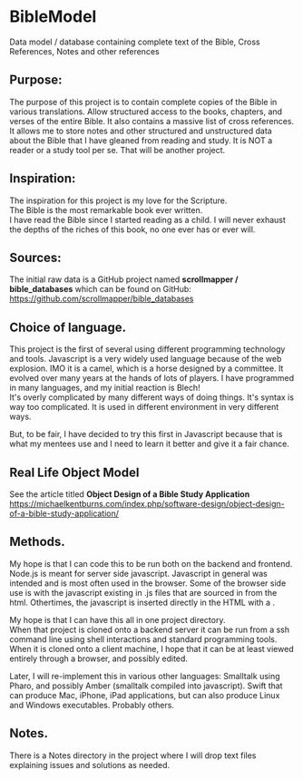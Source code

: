 # BibleModel
Data model / database containing complete text of the Bible, Cross References,  Notes and other references

## Purpose:
The purpose of this project is to contain complete copies of the Bible in various translations.  Allow structured access to the books, chapters, and verses of the entire Bible.  It also contains a massive list of cross references.  It allows me to store notes and other structured and unstructured data about the Bible that I have gleaned from reading and study. 
It is NOT a reader or a study tool per se.  That will be another project.

## Inspiration:
The inspiration for this project is my love for the Scripture.  
The Bible is the most remarkable book ever written.  
I have read the Bible since I started reading as a child. 
I will never exhaust the depths of the riches of this book, no one ever has or ever will. 

## Sources:
The initial raw data is a GitHub project named **scrollmapper / bible_databases** 
which can be found on GitHub: https://github.com/scrollmapper/bible_databases

## Choice of language.
This project is the first of several using different programming technology and tools.
Javascript is a very widely used language because of the web explosion.
 <rant>
    IMO it is a camel, which is a horse designed by a committee.   It evolved over many years at the hands of lots of players.
    I have programmed in many languages, and my initial reaction is Blech!  
    It's overly complicated by many different ways of doing things.
    It's syntax is way too complicated.
    It is used in different environment in very different ways. 
 </rant>

But, to be fair, I have decided to try this first in Javascript because that is what my mentees use and 
I need to learn it better and give it a fair chance.

## Real Life Object Model
See the article titled **Object Design of a Bible Study Application**
https://michaelkentburns.com/index.php/software-design/object-design-of-a-bible-study-application/

## Methods.
My hope is that I can code this to be run both on the backend and frontend.
Node.js is meant for server side javascript.
Javascript in general was intended and is most often used in the browser.
Some of the browser side use is with the javascript existing in .js files that are sourced in from the html.
Othertimes, the javascript is inserted directly in the HTML with a <script> </script>. 

My hope is that I can have this all in one project directory.  
When that project is cloned onto a backend server it can be run from a ssh command line using shell interactions and standard programming tools.
When it is cloned onto a client machine, I hope that it can be at least viewed entirely through a browser, and possibly edited.

Later, I will re-implement this in various other languages:
Smalltalk using Pharo, and possibly Amber (smalltalk compiled into javascript).
Swift that can produce Mac, iPhone, iPad applications, but can also produce Linux and Windows executables. 
Probably others. 

## Notes.
There is a Notes directory in the project where I will drop text files explaining issues and solutions as needed. 



